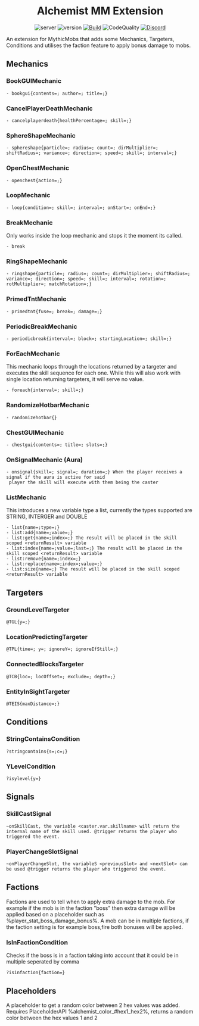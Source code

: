 
<div align="center">

# Alchemist MM Extension

![server](https://img.shields.io/badge/play.alchemistnetwork.org-light_green)
![version](https://img.shields.io/badge/version-1.21.x-blue)
[![Build](https://github.com/bedwarshurts/AlchemistMMExtension/actions/workflows/maven.yml/badge.svg)](https://github.com/bedwarshurts/AlchemistMMExtension/actions/workflows/maven.yml)
![CodeQuality](https://img.shields.io/codefactor/grade/github/bedwarshurts/AlchemistMMExtension?style=flat&logo=codefactor&logoSize=auto)
[![Discord](https://img.shields.io/discord/553890347470553088?style=flat&logo=discord&logoColor=%23FFFFFF&label=%20%20%20&labelColor=5865F2&color=5865F2)](https://alchemistnetwork.org/discord)

</div>

An extension for MythicMobs that adds some Mechanics, Targeters, Conditions and utilises the faction feature to apply bonus damage to mobs.

## Mechanics

### BookGUIMechanic

```
- bookgui{contents=; author=; title=;}
```

### CancelPlayerDeathMechanic

```
- cancelplayerdeath{healthPercentage=; skill=;}
```

### SphereShapeMechanic

```
- sphereshape{particle=; radius=; count=; dirMultiplier=; shiftRadius=; variance=; direction=; speed=; skill=; interval=;}
```

### OpenChestMechanic

```
- openchest{action=;}
```

### LoopMechanic

```
- loop{condition=; skill=; interval=; onStart=; onEnd=;}
```

### BreakMechanic

Only works inside the loop mechanic and stops it the moment its called.

```
- break
```

### RingShapeMechanic

```
- ringshape{particle=; radius=; count=; dirMultiplier=; shiftRadius=; variance=; direction=; speed=; skill=; interval=; rotation=; rotMultiplier=; matchRotation=;}
```

### PrimedTntMechanic

```
- primedtnt{fuse=; break=; damage=;}
```

### PeriodicBreakMechanic

```
- periodicbreak{interval=; block=; startingLocation=; skill=;}
```

### ForEachMechanic

This mechanic loops through the locations returned by a targeter and executes the skill sequence for each one. While this will also work with single location returning targeters, it will serve no value.
```
- foreach{interval=; skill=;}
```

### RandomizeHotbarMechanic

```
- randomizehotbar{}
```

### ChestGUIMechanic

```
- chestgui{contents=; title=; slots=;}
```

### OnSignalMechanic (Aura)

```
- onsignal{skill=; signal=; duration=;} When the player receives a signal if the aura is active for said
 player the skill will execute with them being the caster
```

### ListMechanic

This introduces a new variable type a list, currently the types supported are STRING, INTERGER and DOUBLE

```
- list{name=;type=;}
- list:add{name=;value=;}
- list:get{name=;index=;} The result will be placed in the skill scoped <returnResult> variable
- list:index{name=;value=;last=;} The result will be placed in the skill scoped <returnResult> variable
- list:remove{name=;index=;}
- list:replace{name=;index=;value=;}
- list:size{name=;} The result will be placed in the skill scoped <returnResult> variable
```

## Targeters

### GroundLevelTargeter

```
@TGL{y=;}
```

### LocationPredictingTargeter

```
@TPL{time=; y=; ignoreY=; ignoreIfStill=;}
```

### ConnectedBlocksTargeter

```
@TCB{loc=; locOffset=; exclude=; depth=;}
```

### EntityInSightTargeter

```
@TEIS{maxDistance=;}
```

## Conditions

### StringContainsCondition

```
?stringcontains{s=;c=;}
```

### YLevelCondition

```
?isylevel{y=}
```

## Signals

### SkillCastSignal

```
~onSkillCast, the variable <caster.var.skillname> will return the internal name of the skill used. @trigger returns the player who triggered the event.
```

### PlayerChangeSlotSignal

```
~onPlayerChangeSlot, the variableS <previousSlot> and <nextSlot> can be used @trigger returns the player who triggered the event.
```

## Factions

Factions are used to tell when to apply extra damage to the mob. For example if the mob is in the faction "boss" then extra damage will be applied based on a placeholder such as %player_stat_boss_damage_bonus%. A mob can be in multiple factions, if the faction setting is for example boss,fire both bonuses will be applied.

### IsInFactionCondition

Checks if the boss is in a faction taking into account that it could be in multiple seperated by comma
```
?isinfaction{faction=}
```

## Placeholders

A placeholder to get a random color between 2 hex values was added. Requires PlaceholderAPI %alchemist_color_#hex1_hex2%, returns a random color between the hex values 1 and 2
